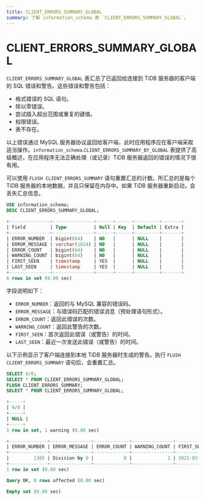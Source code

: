 ```yaml
---
title: CLIENT_ERRORS_SUMMARY_GLOBAL
summary: 了解 information_schema 表 `CLIENT_ERRORS_SUMMARY_GLOBAL`。
---
```


# CLIENT_ERRORS_SUMMARY_GLOBAL

`CLIENT_ERRORS_SUMMARY_GLOBAL` 表汇总了已返回给连接到 TiDB 服务器的客户端的 SQL 错误和警告。这些错误和警告包括：

* 格式错误的 SQL 语句。
* 除以零错误。
* 尝试插入超出范围或重复的键值。
* 权限错误。
* 表不存在。

以上错误通过 MySQL 服务器协议返回给客户端，此时应用程序应在客户端采取适当操作。`information_schema`.`CLIENT_ERRORS_SUMMARY_BY_GLOBAL` 表提供了高级概述，在应用程序无法正确处理（或记录）TiDB 服务器返回的错误的情况下很有用。

可以使用 `FLUSH CLIENT_ERRORS_SUMMARY` 语句重置汇总的计数。所汇总的是每个 TiDB 服务器的本地数据，并且只保留在内存中。如果 TiDB 服务器重新启动，会丢失汇总信息。


```sql
USE information_schema;
DESC CLIENT_ERRORS_SUMMARY_GLOBAL;
```

```sql
+---------------+---------------+------+------+---------+-------+
| Field         | Type          | Null | Key  | Default | Extra |
+---------------+---------------+------+------+---------+-------+
| ERROR_NUMBER  | bigint(64)    | NO   |      | NULL    |       |
| ERROR_MESSAGE | varchar(1024) | NO   |      | NULL    |       |
| ERROR_COUNT   | bigint(64)    | NO   |      | NULL    |       |
| WARNING_COUNT | bigint(64)    | NO   |      | NULL    |       |
| FIRST_SEEN    | timestamp     | YES  |      | NULL    |       |
| LAST_SEEN     | timestamp     | YES  |      | NULL    |       |
+---------------+---------------+------+------+---------+-------+
6 rows in set (0.00 sec)
```

字段说明如下：

* `ERROR_NUMBER`：返回的与 MySQL 兼容的错误码。
* `ERROR_MESSAGE`：与错误码匹配的错误消息（预处理语句形式）。
* `ERROR_COUNT`：返回此错误的次数。
* `WARNING_COUNT`：返回此警告的次数。
* `FIRST_SEEN`：首次返回此错误（或警告）的时间。
* `LAST_SEEN`：最近一次发送此错误（或警告）的时间。

以下示例显示了客户端连接到本地 TiDB 服务器时生成的警告。执行 `FLUSH CLIENT_ERRORS_SUMMARY` 语句后，会重置汇总。


```sql
SELECT 0/0;
SELECT * FROM CLIENT_ERRORS_SUMMARY_GLOBAL;
FLUSH CLIENT_ERRORS_SUMMARY;
SELECT * FROM CLIENT_ERRORS_SUMMARY_GLOBAL;
```

```sql
+-----+
| 0/0 |
+-----+
| NULL |
+-----+
1 row in set, 1 warning (0.00 sec)

+--------------+---------------+-------------+---------------+---------------------+---------------------+
| ERROR_NUMBER | ERROR_MESSAGE | ERROR_COUNT | WARNING_COUNT | FIRST_SEEN          | LAST_SEEN           |
+--------------+---------------+-------------+---------------+---------------------+---------------------+
|         1365 | Division by 0 |           0 |             1 | 2021-03-18 13:10:51 | 2021-03-18 13:10:51 |
+--------------+---------------+-------------+---------------+---------------------+---------------------+
1 row in set (0.00 sec)

Query OK, 0 rows affected (0.00 sec)

Empty set (0.00 sec)
```